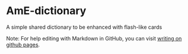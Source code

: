 # AmE-dictionary
A simple shared dictionary to be enhanced with flash-like cards

Note: For help editing with Markdown in GitHub, you can visit [writing on github pages](https://help.github.com/categories/writing-on-github/).
